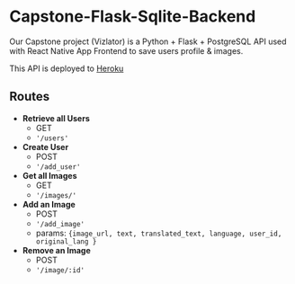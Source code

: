# Capstone-Flask-Sqlite-Backend

Our Capstone project (Vizlator) is a Python + Flask + PostgreSQL API used with React Native App Frontend to save users profile & images.

This API is deployed to [Heroku](https://vizlator.herokuapp.com)

## Routes

- **Retrieve all Users**
  - GET
  - `'/users'`
- **Create User**
  - POST
  - `'/add_user'`
- **Get all Images**
  - GET
  - `'/images/'`
- **Add an Image**
  - POST
  - `'/add_image'`
  - params: `{image_url, text, translated_text, language, user_id, original_lang }`
- **Remove an Image**
  - POST
  - `'/image/:id'`
 
